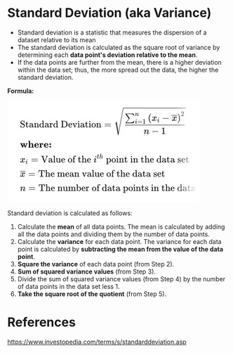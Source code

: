 # Standard Deviation (aka Variance)

- Standard deviation is a statistic that measures the dispersion of a dataset relative to its mean  
- The standard deviation is calculated as the square root of variance by determining
each **data point's deviation relative to the mean**.
- If the data points are further from the mean, there is a higher deviation 
within the data set; thus, the more spread out the data, the higher the 
standard deviation. 

**Formula:**

![a](../img/stddev-formula.png)



Standard deviation is calculated as follows:

1. Calculate the **mean** of all data points. The mean is calculated by adding all 
the data points and dividing them by the number of data points.
2. Calculate the **variance** for each data point. The variance for each data point 
is calculated by **subtracting the mean from the value of the data point**.
3. **Square the variance** of each data point (from Step 2).
4. **Sum of squared variance values** (from Step 3).
5. Divide the sum of squared variance values (from Step 4) by the number of data 
points in the data set less 1.
6. **Take the square root of the quotient** (from Step 5).


# References
https://www.investopedia.com/terms/s/standarddeviation.asp